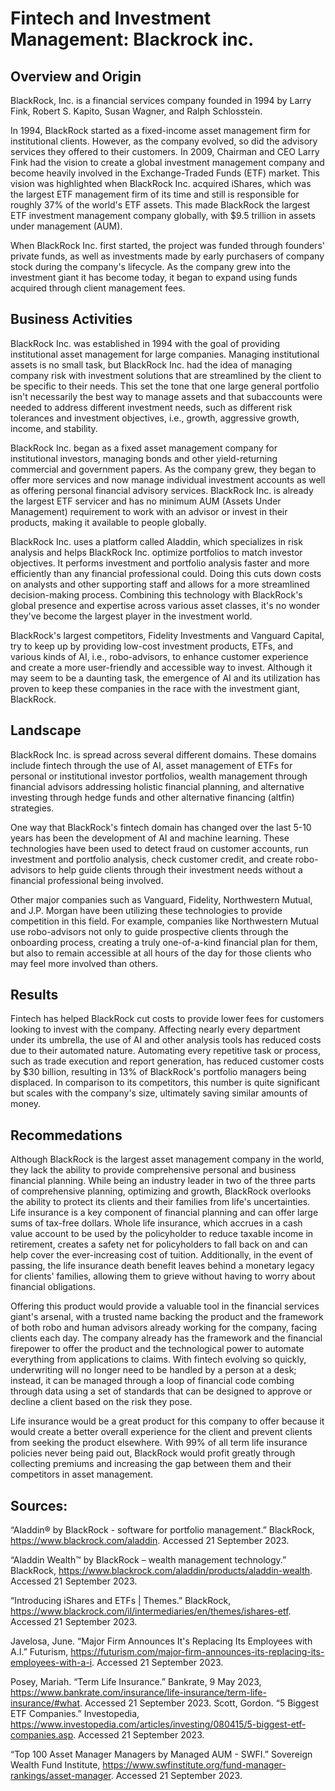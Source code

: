 # Fintech and Investment Management: Blackrock inc.
## Overview and Origin
BlackRock, Inc. is a financial services company founded in 1994 by Larry Fink, Robert S. Kapito, Susan Wagner, and Ralph Schlosstein.

In 1994, BlackRock started as a fixed-income asset management firm for institutional clients. However, as the company evolved, so did the advisory services they offered to their customers. In 2009, Chairman and CEO Larry Fink had the vision to create a global investment management company and become heavily involved in the Exchange-Traded Funds (ETF) market. This vision was highlighted when BlackRock Inc. acquired iShares, which was the largest ETF management firm of its time and still is responsible for roughly 37% of the world's ETF assets. This made BlackRock the largest ETF investment management company globally, with $9.5 trillion in assets under management (AUM).

When BlackRock Inc. first started, the project was funded through founders' private funds, as well as investments made by early purchasers of company stock during the company's lifecycle. As the company grew into the investment giant it has become today, it began to expand using funds acquired through client management fees.
## Business Activities
BlackRock Inc. was established in 1994 with the goal of providing institutional asset management for large companies. Managing institutional assets is no small task, but BlackRock Inc. had the idea of managing company risk with investment solutions that are streamlined by the client to be specific to their needs. This set the tone that one large general portfolio isn't necessarily the best way to manage assets and that subaccounts were needed to address different investment needs, such as different risk tolerances and investment objectives, i.e., growth, aggressive growth, income, and stability.

BlackRock Inc. began as a fixed asset management company for institutional investors, managing bonds and other yield-returning commercial and government papers. As the company grew, they began to offer more services and now manage individual investment accounts as well as offering personal financial advisory services. BlackRock Inc. is already the largest ETF servicer and has no minimum AUM (Assets Under Management) requirement to work with an advisor or invest in their products, making it available to people globally.

BlackRock Inc. uses a platform called Aladdin, which specializes in risk analysis and helps BlackRock Inc. optimize portfolios to match investor objectives. It performs investment and portfolio analysis faster and more efficiently than any financial professional could. Doing this cuts down costs on analysts and other supporting staff and allows for a more streamlined decision-making process. Combining this technology with BlackRock's global presence and expertise across various asset classes, it's no wonder they've become the largest player in the investment world.

BlackRock's largest competitors, Fidelity Investments and Vanguard Capital, try to keep up by providing low-cost investment products, ETFs, and various kinds of AI, i.e., robo-advisors, to enhance customer experience and create a more user-friendly and accessible way to invest. Although it may seem to be a daunting task, the emergence of AI and its utilization has proven to keep these companies in the race with the investment giant, BlackRock.
## Landscape
BlackRock Inc. is spread across several different domains. These domains include fintech through the use of AI, asset management of ETFs for personal or institutional investor portfolios, wealth management through financial advisors addressing holistic financial planning, and alternative investing through hedge funds and other alternative financing (altfin) strategies.

One way that BlackRock's fintech domain has changed over the last 5-10 years has been the development of AI and machine learning. These technologies have been used to detect fraud on customer accounts, run investment and portfolio analysis, check customer credit, and create robo-advisors to help guide clients through their investment needs without a financial professional being involved.

Other major companies such as Vanguard, Fidelity, Northwestern Mutual, and J.P. Morgan have been utilizing these technologies to provide competition in this field. For example, companies like Northwestern Mutual use robo-advisors not only to guide prospective clients through the onboarding process, creating a truly one-of-a-kind financial plan for them, but also to remain accessible at all hours of the day for those clients who may feel more involved than others.
## Results
Fintech has helped BlackRock cut costs to provide lower fees for customers looking to invest with the company. Affecting nearly every department under its umbrella, the use of AI and other analysis tools has reduced costs due to their automated nature. Automating every repetitive task or process, such as trade execution and report generation, has reduced customer costs by $30 billion, resulting in 13% of BlackRock's portfolio managers being displaced. In comparison to its competitors, this number is quite significant but scales with the company's size, ultimately saving similar amounts of money.
## Recommedations
Although BlackRock is the largest asset management company in the world, they lack the ability to provide comprehensive personal and business financial planning. While being an industry leader in two of the three parts of comprehensive planning, optimizing and growth, BlackRock overlooks the ability to protect its clients and their families from life's uncertainties. Life insurance is a key component of financial planning and can offer large sums of tax-free dollars. Whole life insurance, which accrues in a cash value account to be used by the policyholder to reduce taxable income in retirement, creates a safety net for policyholders to fall back on and can help cover the ever-increasing cost of tuition. Additionally, in the event of passing, the life insurance death benefit leaves behind a monetary legacy for clients' families, allowing them to grieve without having to worry about financial obligations.

Offering this product would provide a valuable tool in the financial services giant's arsenal, with a trusted name backing the product and the framework of both robo and human advisors already working for the company, facing clients each day. The company already has the framework and the financial firepower to offer the product and the technological power to automate everything from applications to claims. With fintech evolving so quickly, underwriting will no longer need to be handled by a person at a desk; instead, it can be managed through a loop of financial code combing through data using a set of standards that can be designed to approve or decline a client based on the risk they pose.

Life insurance would be a great product for this company to offer because it would create a better overall experience for the client and prevent clients from seeking the product elsewhere. With 99% of all term life insurance policies never being paid out, BlackRock would profit greatly through collecting premiums and increasing the gap between them and their competitors in asset management.
## Sources:
“Aladdin® by BlackRock - software for portfolio management.” BlackRock, https://www.blackrock.com/aladdin. Accessed 21 September 2023.

“Aladdin Wealth™ by BlackRock – wealth management technology.” BlackRock, https://www.blackrock.com/aladdin/products/aladdin-wealth. Accessed 21 September 2023.

“Introducing iShares and ETFs | Themes.” BlackRock, https://www.blackrock.com/il/intermediaries/en/themes/ishares-etf. Accessed 21 September 2023.

Javelosa, June. “Major Firm Announces It's Replacing Its Employees with A.I.” Futurism, https://futurism.com/major-firm-announces-its-replacing-its-employees-with-a-i. Accessed 21 September 2023.

Posey, Mariah. “Term Life Insurance.” Bankrate, 9 May 2023, https://www.bankrate.com/insurance/life-insurance/term-life-insurance/#what. Accessed 21 September 2023.
Scott, Gordon. “5 Biggest ETF Companies.” Investopedia, https://www.investopedia.com/articles/investing/080415/5-biggest-etf-companies.asp. Accessed 21 September 2023.

“Top 100 Asset Manager Managers by Managed AUM - SWFI.” Sovereign Wealth Fund Institute, https://www.swfinstitute.org/fund-manager-rankings/asset-manager. Accessed 21 September 2023.
